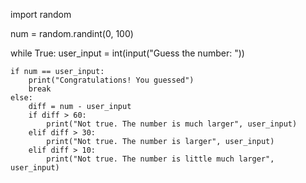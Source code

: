 import random
 
 
num = random.randint(0, 100)
 
while True:
    user_input = int(input("Guess the number: "))
    
    if num == user_input:
        print("Congratulations! You guessed")
        break
    else:
        diff = num - user_input
        if diff > 60:
            print("Not true. The number is much larger", user_input)
        elif diff > 30:
            print("Not true. The number is larger", user_input)
        elif diff > 10:
            print("Not true. The number is little much larger", user_input)
        
